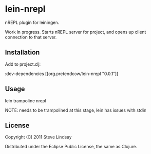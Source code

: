 # lein-nrepl

nREPL plugin for leiningen.

Work in progress. Starts nREPL server for project, and opens up client connection to that server.

## Installation

Add to project.clj:

:dev-dependencies [[org.pretendcow/lein-nrepl "0.0.1"]]

## Usage

lein trampoline nrepl

NOTE: needs to be trampolined at this stage, lein has issues with stdin

## License

Copyright (C) 2011 Steve Lindsay

Distributed under the Eclipse Public License, the same as Clojure.
